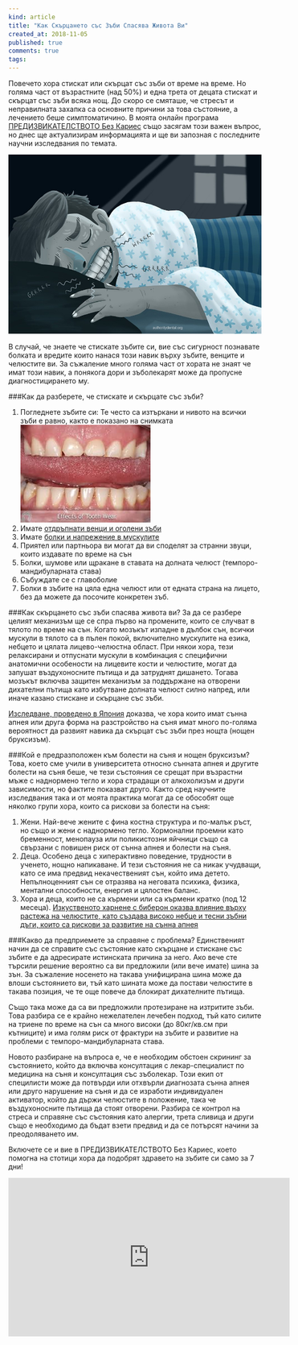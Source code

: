 ```yaml
---
kind: article
title: "Как Скърцането със Зъби Спасява Живота Ви"
created_at: 2018-11-05
published: true
comments: true
tags:
--- 
```

Повечето хора стискат или скърцат със зъби от време на време. Но голяма част от възрастните (над 50%) и една трета от децата стискат и скърцат със зъби всяка нощ. До скоро се смяташе, че стресът и неправилната захапка са основните причини за това състояние, а лечението беше симптоматичино.
В моята онлайн програма [ПРЕДИЗВИКАТЕЛСТВОТО Без Кариес](https://youtu.be/ImEy8NRblEY) също засягам този важен въпрос, но днес ще актуализирам информацията и ще ви запозная с последните научни изследвания по темата.

![скърцане със зъби](/images/posts/nightgrinding.jpg)

<!-- more -->

В случай, че знаете че стискате зъбите си, вие със сигурност познавате болката и вредите които нанася този навик върху зъбите, венците и челюстите ви. За съжаление много голяма част от хората не знаят че имат този навик, а понякога дори и зъболекарят може да пропусне диагностицирането му.

###Как да разберете, че стискате и скърцате със зъби?
1. Погледнете зъбите си: Те често са изтъркани и нивото на всички зъби е равно, както е показано на снимката
![бруксизъм](/images/posts/bruxism.jpg)
2. Имате [отдръпнати венци и оголени зъби](http://www.bezkaries.com/blog/2016-11-02-отдръпнати-венци/)
3. Имате [болки и напрежение в мускулите](https://youtu.be/Bdcl32ABGd4)
4. Приятел или партньора ви могат да ви споделят за странни звуци, които издавате по време на сън
5. Болки, шумове или щракане в ставата на долната челюст (темпоро-мандибуларната става)
6. Събуждате се с главоболие
7. Болки в зъбите на цяла една челюст или от едната страна на лицето, без да можете да посочите конкретен зъб.

###Как скърцането със зъби спасява живота ви?
За да се разбере целият механизъм ще се спра първо на промените, които се случват в тялото по време на сън. Когато мозъкът изпадне в дълбок сън, всички мускули в тялото са в пълен покой, включително мускулите на езика, небцето и цялата лицево-челюстна област. При някои хора, тези релаксирани и отпуснати мускули в комбинация с специфични анатомични особености на лицевите кости и челюстите, могат да запушат въздухоносните пътища и да затруднят дишането. Тогава мозъкът включва защитен механизъм за поддържане на отворени дихателни пътища като избутване долната челюст силно напред, или иначе казано стискане и скърцане със зъби.

[Изследване, проведено в Япония](https://www.ncbi.nlm.nih.gov/pubmed/24526386) доказва, че хора които имат сънна апнея или друга форма на разстройство на съня имат много по-голяма вероятност да развият навика да скърцат със зъби през нощта (нощен бруксизъм). 

###Кой е предразположен към болести на съня и нощен бруксизъм?
Това, което сме учили в университета относно сънната апнея и другите болести на съня беше, че тези състояния се срещат при възрастни мъже с наднормено тегло и хора страдащи от алкохолизъм и други зависимости, но фактите показват друго. Както сред научните изследвания така и от моята практика могат да се обособят още няколко групи хора, които са рискови за болести на съня:<br />
1. Жени. Най-вече жените с фина костна структура и по-малък ръст, но също и жени с наднормено тегло. Хормонални проемни като бременност, менопауза или поликистозни яйчници също са свързани с повишен риск от сънна апнея и болести на съня.<br />
2. Деца. Особено деца с хиперактивно поведение, трудности в ученето, нощно напикаване. И тези състояния не са никак учудващи, като се има предвид некачественият сън, който има детето. Непълноценният сън се отразява на неговата психика, физика, ментални способности, енергия и цялостен баланс.<br />
3. Хора и деца, които не са кърмени или са кърмени кратко (под 12 месеца). [Изкуственото харнене с биберон оказва влияние върху растежа на челюстите, като създава високо небце и тесни зъбни дъги, които са рискови за развитие на сънна апнея](https://pittsburghdentalsleepmedicine.com/prevention-sleep-apnea-starts-breastfeeding/)

###Какво да предприемете за справяне с проблема?
Единственият начин да се справите със състояние като скърцане и стискане със зъбите е да адресирате истинската причина за него. Ако вече сте търсили решение вероятно са ви предложили (или вече имате) шина за зън. За съжаление носенето на такава унифицирана шина може да влоши състоянието ви, тъй като шината може да постави челюстите в такава позиция, че те още повече да блокират дихателните пътища.

Също така може да са ви предложили протезиране на изтритите зъби. Това разбира се е крайно нежелателен лечебен подход, тъй като силите на триене по време на сън са много високи (до 80кг/кв.см при кътниците) и има голям риск от фрактури на зъбите и развитие на проблеми с темпоро-мандибуларната става. 

Новото разбиране на въпроса е, че е необходим обстоен скрининг за състоянието, който да включва консултация с лекар-специалист по медицина на съня и консултация със зъболекар. Този екип от специлисти може да потвърди или отхвърли диагнозата сънна апнея или друго нарушение на съня и да се изработи индивидуален активатор, който да държи челюстите в положение, така че въздухоносните пътища да стоят отворени. Разбира се контрол на стреса и справяне със състояния като алергии, трета сливица и други също е необходимо да бъдат взети предвид и да се потърсят начини за преодоляването им.

Включете се и вие в ПРЕДИЗВИКАТЕЛСТВОТО Без Кариес, което помогна на стотици хора да подобрят здравето на зъбите си само за 7 дни!
<iframe width="560" height="315" src="https://www.youtube.com/embed/ImEy8NRblEY" frameborder="0" allow="accelerometer; autoplay; encrypted-media; gyroscope; picture-in-picture" allowfullscreen></iframe>